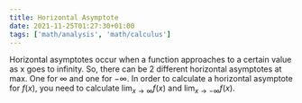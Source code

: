 ```yaml
---
title: Horizontal Asymptote
date: 2021-11-25T01:27:30+01:00
tags: ['math/analysis', 'math/calculus']
---
```

Horizontal asymptotes occur when a function approaches to a certain value as x goes to infinity. So, there can be 2 different horizontal asymptotes at max. One for $\infty$ and one for $-\infty$. In order to calculate a horizontal asymptote for $f(x)$, you need to calculate $\lim_{x\to \infty}f(x)$ and $\lim_{x\to -\infty}f(x)$.